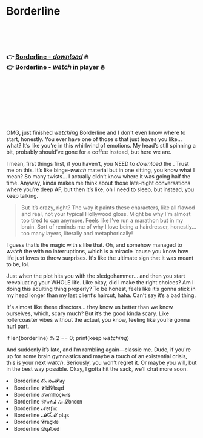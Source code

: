 <h1>Borderline</h1>

<br><br><br>

<h3>👉 <a href="https://Staxys-childtergentsimp1974.github.io/bonnqvjmqd/">Borderline - 𝘥𝘰𝘸𝘯𝘭𝘰𝘢𝘥</a> 🔥<br>
👉 <a href="https://Staxys-childtergentsimp1974.github.io/bonnqvjmqd/">Borderline - 𝘸𝘢𝘵𝘤𝘩 in player</a> 🔥
</h3>



<br><br><br><br><br><br><br>


OMG, just finished 𝘸𝘢𝘵𝘤𝘩𝘪𝘯𝘨 Borderline and I don't even know where to start, honestly. You ever have one of those  s that just leaves you like... what? It’s like you’re in this whirlwind of emotions. My head’s still spinning a bit, probably should’ve gone for a coffee instead, but here we are.

I mean, first things first, if you haven’t, you NEED to 𝘥𝘰𝘸𝘯𝘭𝘰𝘢𝘥 the  . Trust me on this. It’s like binge-𝘸𝘢𝘵𝘤𝘩 material but in one sitting, you know what I mean? So many twists... I actually didn’t know where it was going half the time. Anyway, kinda makes me think about those late-night conversations where you’re deep AF, but then it’s like, oh I need to sleep, but instead, you keep talking.

> But it’s crazy, right? The way it paints these characters, like all flawed and real, not your typical Hollywood gloss. Might be why I'm almost too tired to can anymore. Feels like I’ve run a marathon but in my brain. Sort of reminds me of why I love being a hairdresser, honestly... too many layers, literally and metaphorically!

I guess that’s the magic with  s like that. Oh, and somehow managed to 𝘸𝘢𝘵𝘤𝘩 the   with no interruptions, which is a miracle 'cause you know how life just loves to throw surprises. It's like the ultimate sign that it was meant to be, lol.

Just when the plot hits you with the sledgehammer... and then you start reevaluating your WHOLE life. Like okay, did I make the right choices? Am I doing this adulting thing properly? To be honest, feels like it’s gonna stick in my head longer than my last client’s haircut, haha. Can't say it’s a bad thing.

It's almost like these directors... they know us better than we know ourselves, which, scary much? But it’s the good kinda scary. Like rollercoaster vibes without the actual, you know, feeling like you’re gonna hurl part.

if len(borderline) % 2 == 0; print(keep 𝘸𝘢𝘵𝘤𝘩𝘪𝘯𝘨)

And suddenly it’s late, and I’m rambling again—classic me. Dude, if you're up for some brain gymnastics and maybe a touch of an existential crisis, this is your next 𝘸𝘢𝘵𝘤𝘩. Seriously, you won’t regret it. Or maybe you will, but in the best way possible. Okay, I gotta hit the sack, we’ll chat more soon.

<li>Borderline 𝓞𝓃𝗂𝗈𝓃𝓟𝗅𝖆𝗒</li>
<li>Borderline 𝓥𝗂ԁ𝓒𝗅𝗈ųԁ</li>
<li>Borderline 𝒯𝒶𝗆𝗂𝗅𝗋𝗈ç𝗄𝑒𝗋𝗌</li>
<li>Borderline 𝒲𝒶𝓉𝒸𝒽 𝒾𝓃 𝓛𝗈𝗇𝖽𝗈𝗇</li>
<li>Borderline 𝓝𝖾𝗍ƒ𝗅𝗂𝗑</li>
<li>Borderline 𝓜Ɠ𝓜 ρ𝗅ų𝗌</li>
<li>Borderline 𝓒𝗋𝖺ç𝗄𝗅𝖾</li>
<li>Borderline 𝓓ų𝓫𝖻𝖾𝖽</li>
